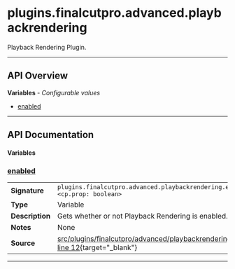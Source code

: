 # plugins.finalcutpro.advanced.playbackrendering

Playback Rendering Plugin.

---

## API Overview
**Variables** - _Configurable values_
 * [enabled](#enabled)


---

## API Documentation

#### Variables


### [enabled](#enabled)

|                                             |                                                                                     |
| --------------------------------------------|-------------------------------------------------------------------------------------|
| **Signature**                               | `plugins.finalcutpro.advanced.playbackrendering.enabled <cp.prop: boolean>`                                                                    |
| **Type**                                    | Variable                                                                     |
| **Description**                             | Gets whether or not Playback Rendering is enabled.                                                                     |
| **Notes**                                   | None |
| **Source**                                  | [src/plugins/finalcutpro/advanced/playbackrendering.lua line 12](https://github.com/CommandPost/CommandPost/blob/develop/src/plugins/finalcutpro/advanced/playbackrendering.lua#L12){target="_blank"} |

---

